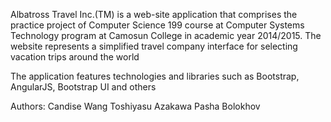 Albatross Travel Inc.(TM) is a web-site application that comprises the practice project of Computer Science 199 course
at Computer Systems Technology program at Camosun College in academic year 2014/2015. The website represents a simplified travel
company interface for selecting vacation trips around the world

The application features technologies and libraries such as Bootstrap, AngularJS, Bootstrap UI and others

Authors: Candise Wang
	 Toshiyasu Azakawa
	 Pasha Bolokhov
